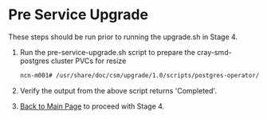 # Pre Service Upgrade

These steps should be run prior to running the upgrade.sh in Stage 4.

1. Run the pre-service-upgrade.sh script to prepare the cray-smd-postgres cluster PVCs for resize

   ```bash
   ncn-m001# /usr/share/doc/csm/upgrade/1.0/scripts/postgres-operator/pre-service-upgrade.sh
   ```
2. Verify the output from the above script returns 'Completed'.

3. [Back to Main Page](../../README.md) to proceed with Stage 4. 